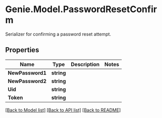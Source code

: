 # Genie.Model.PasswordResetConfirm
Serializer for confirming a password reset attempt.

## Properties

Name | Type | Description | Notes
------------ | ------------- | ------------- | -------------
**NewPassword1** | **string** |  | 
**NewPassword2** | **string** |  | 
**Uid** | **string** |  | 
**Token** | **string** |  | 

[[Back to Model list]](../README.md#documentation-for-models) [[Back to API list]](../README.md#documentation-for-api-endpoints) [[Back to README]](../README.md)

